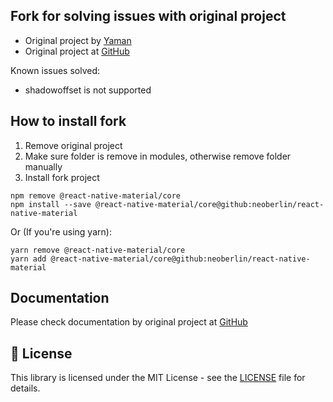 ## Fork for solving issues with original project

- Original project by [Yaman](https://github.com/yamankatby)
- Original project at [GitHub](https://github.com/yamankatby/react-native-material)

Known issues solved:
- shadowoffset is not supported

## How to install fork

1. Remove original project
2. Make sure folder is remove in modules, otherwise remove folder manually
3. Install fork project

```shell
npm remove @react-native-material/core
npm install --save @react-native-material/core@github:neoberlin/react-native-material
```

Or (If you're using yarn):

```shell
yarn remove @react-native-material/core
yarn add @react-native-material/core@github:neoberlin/react-native-material
```

## Documentation

Please check documentation by original project at [GitHub](https://github.com/yamankatby/react-native-material)

## 📝 License

This library is licensed under the MIT License - see
the [LICENSE](https://github.com/yamankatby/react-native-material/blob/main/LICENSE) file for details.
